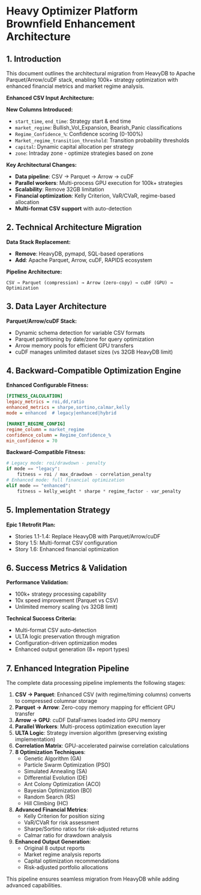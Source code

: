 # Heavy Optimizer Platform Brownfield Enhancement Architecture

## 1. Introduction

This document outlines the architectural migration from HeavyDB to Apache Parquet/Arrow/cuDF stack, enabling 100k+ strategy optimization with enhanced financial metrics and market regime analysis.

**Enhanced CSV Input Architecture:**

**New Columns Introduced:**
- `start_time`, `end_time`: Strategy start & end time
- `market_regime`: Bullish_Vol_Expansion, Bearish_Panic classifications
- `Regime_Confidence_%`: Confidence scoring (0-100%)
- `Market_regime_transition_threshold`: Transition probability thresholds
- `capital`: Dynamic capital allocation per strategy
- `zone`: Intraday zone - optimize strategies based on zone

**Key Architectural Changes:**
- **Data pipeline**: CSV → Parquet → Arrow → cuDF
- **Parallel workers**: Multi-process GPU execution for 100k+ strategies
- **Scalability**: Remove 32GB limitation
- **Financial optimization**: Kelly Criterion, VaR/CVaR, regime-based allocation
- **Multi-format CSV support** with auto-detection

## 2. Technical Architecture Migration

**Data Stack Replacement:**
- **Remove**: HeavyDB, pymapd, SQL-based operations
- **Add**: Apache Parquet, Arrow, cuDF, RAPIDS ecosystem

**Pipeline Architecture:**
```
CSV → Parquet (compression) → Arrow (zero-copy) → cuDF (GPU) → Optimization
```

## 3. Data Layer Architecture

**Parquet/Arrow/cuDF Stack:**
- Dynamic schema detection for variable CSV formats
- Parquet partitioning by date/zone for query optimization
- Arrow memory pools for efficient GPU transfers
- cuDF manages unlimited dataset sizes (vs 32GB HeavyDB limit)

## 4. Backward-Compatible Optimization Engine

**Enhanced Configurable Fitness:**
```ini
[FITNESS_CALCULATION]
legacy_metrics = roi,dd,ratio
enhanced_metrics = sharpe,sortino,calmar,kelly
mode = enhanced  # legacy|enhanced|hybrid

[MARKET_REGIME_CONFIG]
regime_column = market_regime
confidence_column = Regime_Confidence_%
min_confidence = 70
```

**Backward-Compatible Fitness:**
```python
# Legacy mode: roi/drawdown - penalty
if mode == "legacy":
    fitness = roi / max_drawdown - correlation_penalty
# Enhanced mode: full financial optimization
elif mode == "enhanced":
    fitness = kelly_weight * sharpe * regime_factor - var_penalty
```

## 5. Implementation Strategy

**Epic 1 Retrofit Plan:**
- Stories 1.1-1.4: Replace HeavyDB with Parquet/Arrow/cuDF
- Story 1.5: Multi-format CSV configuration
- Story 1.6: Enhanced financial optimization

## 6. Success Metrics & Validation

**Performance Validation:**
- 100k+ strategy processing capability
- 10x speed improvement (Parquet vs CSV)
- Unlimited memory scaling (vs 32GB limit)

**Technical Success Criteria:**
- Multi-format CSV auto-detection
- ULTA logic preservation through migration
- Configuration-driven optimization modes
- Enhanced output generation (8+ report types)

## 7. Enhanced Integration Pipeline

The complete data processing pipeline implements the following stages:

1. **CSV → Parquet**: Enhanced CSV (with regime/timing columns) converts to compressed columnar storage
2. **Parquet → Arrow**: Zero-copy memory mapping for efficient GPU transfer
3. **Arrow → GPU**: cuDF DataFrames loaded into GPU memory
4. **Parallel Workers**: Multi-process optimization execution layer
5. **ULTA Logic**: Strategy inversion algorithm (preserving existing implementation)
6. **Correlation Matrix**: GPU-accelerated pairwise correlation calculations
7. **8 Optimization Techniques**: 
   - Genetic Algorithm (GA)
   - Particle Swarm Optimization (PSO)
   - Simulated Annealing (SA)
   - Differential Evolution (DE)
   - Ant Colony Optimization (ACO)
   - Bayesian Optimization (BO)
   - Random Search (RS)
   - Hill Climbing (HC)
8. **Advanced Financial Metrics**:
   - Kelly Criterion for position sizing
   - VaR/CVaR for risk assessment
   - Sharpe/Sortino ratios for risk-adjusted returns
   - Calmar ratio for drawdown analysis
9. **Enhanced Output Generation**:
   - Original 8 output reports
   - Market regime analysis reports
   - Capital optimization recommendations
   - Risk-adjusted portfolio allocations

This pipeline ensures seamless migration from HeavyDB while adding advanced capabilities.
